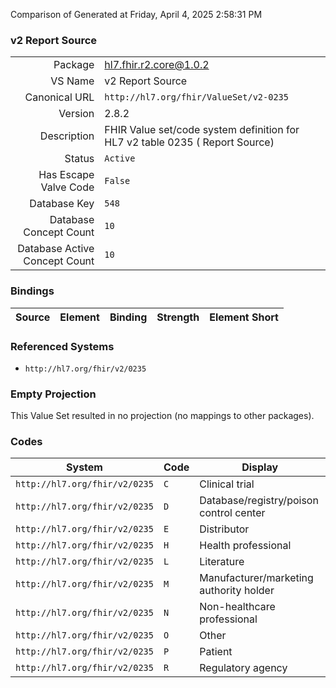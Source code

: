 Comparison of 
Generated at Friday, April 4, 2025 2:58:31 PM

### v2 Report Source

|      |     |
| ---: | --- |
| Package | hl7.fhir.r2.core@1.0.2 |
| VS Name | v2 Report Source |
| Canonical URL | `http://hl7.org/fhir/ValueSet/v2-0235` |
| Version | 2.8.2 |
| Description | FHIR Value set/code system definition for HL7 v2 table 0235 ( Report Source) |
| Status | `Active` |
| Has Escape Valve Code | `False` |
| Database Key | `548` |
| Database Concept Count | `10` |
| Database Active Concept Count | `10` |
### Bindings

| Source | Element | Binding | Strength | Element Short |
| ------ | ------- | ------- | -------- | ------------- |

### Referenced Systems

* `http://hl7.org/fhir/v2/0235`
### Empty Projection

This Value Set resulted in no projection (no mappings to other packages).

### Codes

| System | Code | Display |
| ------ | ---- | ------- |
| `http://hl7.org/fhir/v2/0235` | `C` | Clinical trial |
| `http://hl7.org/fhir/v2/0235` | `D` | Database/registry/poison control center |
| `http://hl7.org/fhir/v2/0235` | `E` | Distributor |
| `http://hl7.org/fhir/v2/0235` | `H` | Health professional |
| `http://hl7.org/fhir/v2/0235` | `L` | Literature |
| `http://hl7.org/fhir/v2/0235` | `M` | Manufacturer/marketing authority holder |
| `http://hl7.org/fhir/v2/0235` | `N` | Non-healthcare professional |
| `http://hl7.org/fhir/v2/0235` | `O` | Other |
| `http://hl7.org/fhir/v2/0235` | `P` | Patient |
| `http://hl7.org/fhir/v2/0235` | `R` | Regulatory agency |
